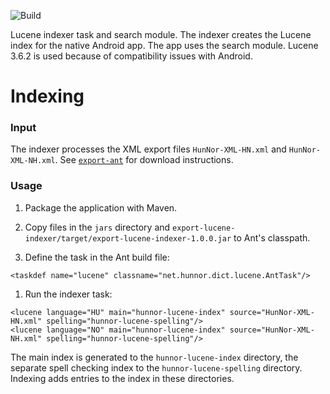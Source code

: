 ![Build](https://github.com/hunnor-dict/export-lucene/workflows/Build/badge.svg)

Lucene indexer task and search module. The indexer creates the Lucene index for the native Android app. The app uses the search module. Lucene 3.6.2 is used because of compatibility issues with Android.

# Indexing

### Input

The indexer processes the XML export files `HunNor-XML-HN.xml` and `HunNor-XML-NH.xml`. See [`export-ant`](https://github.com/hunnor-dict/export-ant) for download instructions.

### Usage

1. Package the application with Maven.

1. Copy files in the `jars` directory and `export-lucene-indexer/target/export-lucene-indexer-1.0.0.jar` to Ant's classpath.

1. Define the task in the Ant build file:
```
<taskdef name="lucene" classname="net.hunnor.dict.lucene.AntTask"/>
```
1. Run the indexer task:
```
<lucene language="HU" main="hunnor-lucene-index" source="HunNor-XML-HN.xml" spelling="hunnor-lucene-spelling"/>
<lucene language="NO" main="hunnor-lucene-index" source="HunNor-XML-NH.xml" spelling="hunnor-lucene-spelling"/>
```

The main index is generated to the `hunnor-lucene-index` directory, the separate spell checking index to the `hunnor-lucene-spelling` directory. Indexing adds entries to the index in these directories.
